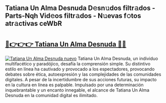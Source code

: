 ## Tatiana Un Alma Desnuda D𝚎sn𝚞dos filtr𝚊dos - Parts-Nqh Vid𝚎os filtr𝚊dos - N𝚞evas f𝚘tos atr𝚊ctivas ceWbR

# <h2><a href="http://mb4lki.tromn.icu/?c=Tatiana+Un+Alma+Desnuda">🔗👉👉👉 Tatiana Un Alma Desnuda 🔗🔗</a></h2>

[![Tatiana Un Alma Desnuda nuevo](https://i.imgur.com/pEAQMta.gif)](http://mb4lki.tromn.icu/?c=Tatiana+Un+Alma+Desnuda)
Tatiana Un Alma Desnuda, un individuo multifacético y paradójico, desafía la comprensión simple. Su distintivo estilo en línea ha cautivado y provocado a los espectadores, provocando debates sobre ética, autoexpresión y las complejidades de las comunidades digitales. A pesar de la incertidumbre de sus acciones futuras, su impacto en la cultura en línea es palpable. Impulsado por una determinación inquebrantable y un encanto innegable, el alcance de Tatiana Un Alma Desnuda en la comunidad digital es ilimitado.
